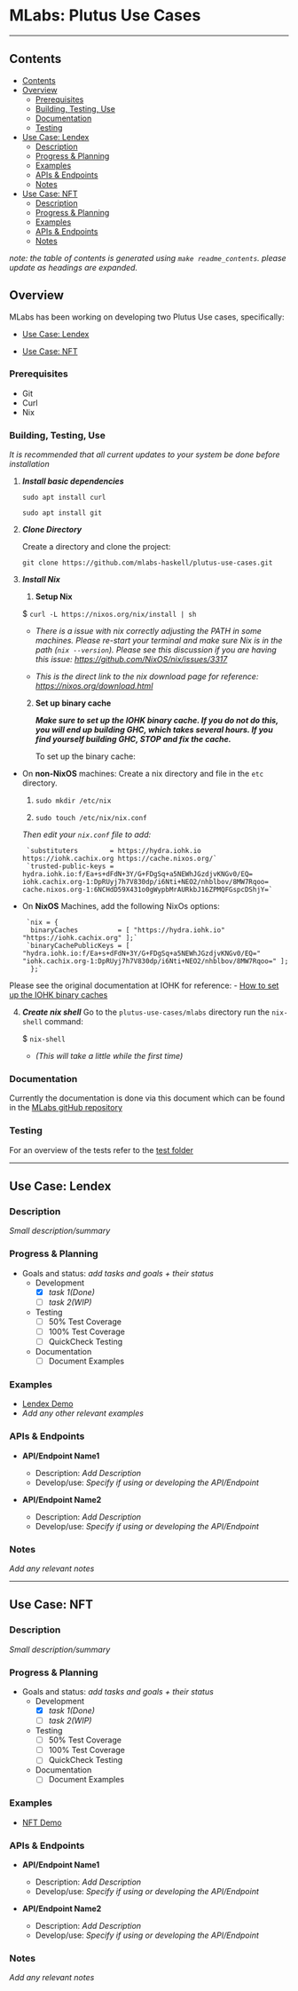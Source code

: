 # MLabs: Plutus Use Cases
--------------------------------------------------------------------------------
## Contents

- [Contents](#contents)
- [Overview](#overview)
  * [Prerequisites](#prerequisites)
  * [Building, Testing, Use](#building-testing-use)
  * [Documentation](#documentation)
  * [Testing](#testing)
- [Use Case: Lendex](#use-case-lendex)
  * [Description](#description)
  * [Progress & Planning](#progress--planning)
  * [Examples](#examples)
  * [APIs & Endpoints](#apis--endpoints)
  * [Notes](#notes)
- [Use Case: NFT](#use-case-nft)
  * [Description](#description-1)
  * [Progress & Planning](#progress--planning-1)
  * [Examples](#examples-1)
  * [APIs & Endpoints](#apis--endpoints-1)
  * [Notes](#notes-1)

*note: the table of contents is generated using `make readme_contents`. please
update as headings are expanded.*

## Overview

MLabs has been working on developing two Plutus Use cases, specifically:

-  [Use Case: Lendex](#use-case-lendex)

-  [Use Case: NFT](#use-case-nft)

### Prerequisites

- Git 
- Curl
- Nix

### Building, Testing, Use

*It is recommended that all current updates to your system be done before installation*

1) ***Install basic dependencies*** 

    `sudo apt install curl`
    
    `sudo apt install git`

2) ***Clone Directory***

	Create a directory and clone the project:
 
	`git clone https://github.com/mlabs-haskell/plutus-use-cases.git`
 
3) ***Install Nix***
  

   1) **Setup Nix**
	   
    $ `curl -L https://nixos.org/nix/install | sh`

      - *There is a issue with nix correctly adjusting the PATH in some machines. Please re-start your terminal and make sure Nix is in the path (`nix --version`).  Please see this discussion if you are having this issue:  https://github.com/NixOS/nix/issues/3317*

      - *This is the direct link to the nix download page for reference: https://nixos.org/download.html*

   2) **Set up binary cache** 
	
      ***Make sure to set up the IOHK binary cache. If you do not do this, you will end up building GHC, which takes several hours. If you find yourself building GHC, STOP and fix the cache.***
	
      To set up the binary cache:
		
  * On **non-NixOS** machines:
		    Create a nix directory and file in the `etc` directory. 
			
       1) `sudo mkdir /etc/nix`
			
       2) `sudo touch /etc/nix/nix.conf`
			
     *Then edit your `nix.conf` file to add:*
		
         `substituters        = https://hydra.iohk.io https://iohk.cachix.org https://cache.nixos.org/`
         `trusted-public-keys = hydra.iohk.io:f/Ea+s+dFdN+3Y/G+FDgSq+a5NEWhJGzdjvKNGv0/EQ= iohk.cachix.org-1:DpRUyj7h7V830dp/i6Nti+NEO2/nhblbov/8MW7Rqoo= cache.nixos.org-1:6NCHdD59X431o0gWypbMrAURkbJ16ZPMQFGspcDShjY=`
     
     
  * On **NixOS** Machines, add the following NixOs options:
         
         `nix = {
          binaryCaches          = [ "https://hydra.iohk.io" "https://iohk.cachix.org" ];`
         `binaryCachePublicKeys = [ "hydra.iohk.io:f/Ea+s+dFdN+3Y/G+FDgSq+a5NEWhJGzdjvKNGv0/EQ=" "iohk.cachix.org-1:DpRUyj7h7V830dp/i6Nti+NEO2/nhblbov/8MW7Rqoo=" ];
          };`

Please see the original documentation at IOHK for reference: -   [How to set up the IOHK binary caches](https://github.com/input-output-hk/plutus/blob/master/README.adoc#iohk-binary-cache)

4) ***Create nix shell***
Go to the `plutus-use-cases/mlabs` directory
run the `nix-shell` command:

	$ `nix-shell` 
	- *(This will take a little while the first time)*

### Documentation

Currently the documentation is done via this document which can 
be found in the [MLabs gitHub repository](https://github.com/mlabs-haskell/plutus-use-cases/tree/main/mlabs)

### Testing
For an overview of the tests refer to the [test folder](https://github.com/mlabs-haskell/plutus-use-cases/tree/main/mlabs/test)

--------------------------------------------------------------------------------
## Use Case: Lendex 

### Description
*Small description/summary*

### Progress & Planning
- Goals and status: *add tasks and goals + their status*
  - Development
    - [x] *task 1(Done)*
    - [ ] *task 2(WIP)*

  - Testing 
    - [ ] 50% Test Coverage
    - [ ] 100% Test Coverage
    - [ ] QuickCheck Testing

  - Documentation
    - [ ] Document Examples

### Examples
- [Lendex Demo](https://github.com/mlabs-haskell/plutus-use-cases/blob/main/mlabs/lendex-demo/Main.hs)
- *Add any other relevant examples*

### APIs & Endpoints

- **API/Endpoint Name1**
  - Description: *Add Description*
  - Develop/use: *Specify if using or developing the API/Endpoint*

- **API/Endpoint Name2**
  - Description: *Add Description*
  - Develop/use: *Specify if using or developing the API/Endpoint*

### Notes
*Add any relevant notes*

--------------------------------------------------------------------------------
## Use Case: NFT

### Description
*Small description/summary*

### Progress & Planning
- Goals and status: *add tasks and goals + their status*
  - Development
    - [x] *task 1(Done)*
    - [ ] *task 2(WIP)*

  - Testing 
    - [ ] 50% Test Coverage
    - [ ] 100% Test Coverage
    - [ ] QuickCheck Testing

  - Documentation
    - [ ] Document Examples

### Examples
- [NFT Demo](https://github.com/mlabs-haskell/plutus-use-cases/blob/main/mlabs/nft-demo/Main.hs)

### APIs & Endpoints
- **API/Endpoint Name1**
  - Description: *Add Description*
  - Develop/use: *Specify if using or developing the API/Endpoint*

- **API/Endpoint Name2**
  - Description: *Add Description*
  - Develop/use: *Specify if using or developing the API/Endpoint*

### Notes
*Add any relevant notes*
